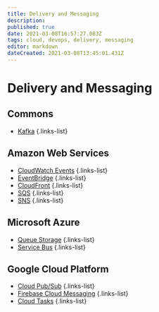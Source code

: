 ```yaml
---
title: Delivery and Messaging
description: 
published: true
date: 2021-03-08T16:57:27.083Z
tags: cloud, devops, delivery, messaging
editor: markdown
dateCreated: 2021-03-08T13:45:01.431Z
---
```


# Delivery and Messaging

## Commons

- [Kafka](/training/cloud_and_devops/tbd)
{.links-list}

## Amazon Web Services

- [CloudWatch Events](/training/aws/cloudwatch_events)
{.links-list}
- [EventBridge](/training/aws/event_bridge)
{.links-list}
- [CloudFront](/training/aws/cloudfront)
{.links-list}
- [SQS](/training/aws/sqs)
{.links-list}
- [SNS](/training/aws/sns)
{.links-list}

## Microsoft Azure

- [Queue Storage](/training/azure/queue_storage)
{.links-list}
- [Service Bus](/training/azure/service_bus)
{.links-list}

## Google Cloud Platform

- [Cloud Pub/Sub](/training/gcp/cloud_pubsub)
{.links-list}
- [Firebase Cloud Messaging](/training/gcp/firebase_cloud_messaging)
{.links-list}
- [Cloud Tasks](/training/gcp/cloud_tasks)
{.links-list}